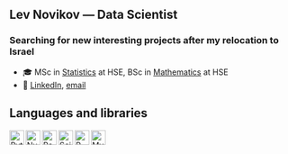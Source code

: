 Lev Novikov — Data Scientist
---

<!--
**Le0n1996/Le0n1996** is a ✨ _special_ ✨ repository because its `README.md` (this file) appears on your GitHub profile.

Here are some ideas to get you started:

- 🔭 I’m currently working on ...
- 🌱 I’m currently learning ...
- 👯 I’m looking to collaborate on ...
- 🤔 I’m looking for help with ...
- 💬 Ask me about ...
- 📫 How to reach me: ...
- 😄 Pronouns: ...
- ⚡ Fun fact: ...
-->

### Searching for new interesting projects after my relocation to Israel

- :mortar_board: MSc in [Statistics](https://www.hse.ru/en/ma/actuar/ "Stochastic Modeling in Economics and Finance") at HSE, BSc in [Mathematics](https://math.hse.ru/en/ "Mathematics") at HSE
- 📧 [LinkedIn](https://www.linkedin.com/in/leo1996/ "My LinkedIn"), [email](mailto:leo.novikov.work@gmail.com "My email")

Languages and libraries
---

<img align="left" alt="Python" title="Python" width="26px" src="https://upload.wikimedia.org/wikipedia/commons/thumb/c/c3/Python-logo-notext.svg/1200px-Python-logo-notext.svg.png" />
<img align="left" alt="Numpy" title="Numpy" width="26px" src="https://cdn.worldvectorlogo.com/logos/numpy.svg" />
<img align="left" alt="Pandas" title="Pandas" width="26px" src="https://upload.wikimedia.org/wikipedia/commons/thumb/2/22/Pandas_mark.svg/800px-Pandas_mark.svg.png" />
<img align="left" alt="SciPy" title="SciPy" width="26px" src="https://scipy.org/images/logo.svg" />
<img align="left" alt="R" title="R" width="26px" src="https://www.r-project.org/Rlogo.png" />
<img align="left" alt="MySQL" title="MySQL" width="26px" src="https://upload.wikimedia.org/wikipedia/en/thumb/d/dd/MySQL_logo.svg/150px-MySQL_logo.svg.png" />
